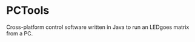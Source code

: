 PCTools
=======

Cross-platform control software written in Java to run an LEDgoes matrix from a PC.
